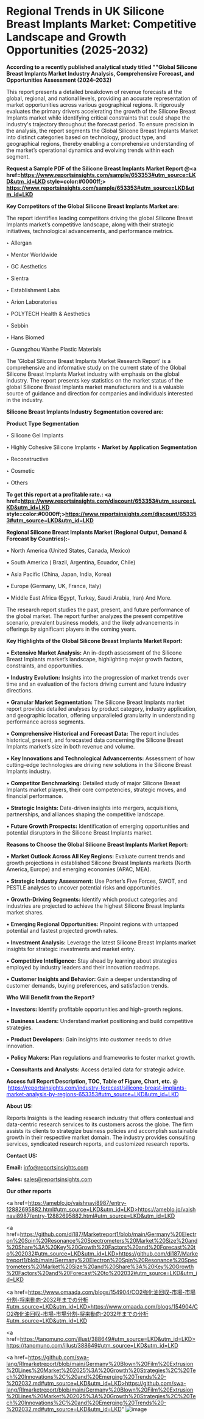 # Regional Trends in UK Silicone Breast Implants Market: Competitive Landscape and Growth Opportunities (2025-2032)

<strong>According to a recently published analytical study titled ""Global Silicone Breast Implants Market Industry Analysis, Comprehensive Forecast, and Opportunities Assessment (2024–2032)</strong>

This report presents a detailed breakdown of revenue forecasts at the global, regional, and national levels, providing an accurate representation of market opportunities across various geographical regions. It rigorously evaluates the primary drivers accelerating the growth of the Silicone Breast Implants market while identifying critical constraints that could shape the industry's trajectory throughout the forecast period. To ensure precision in the analysis, the report segments the Global Silicone Breast Implants Market into distinct categories based on technology, product type, and geographical regions, thereby enabling a comprehensive understanding of the market’s operational dynamics and evolving trends within each segment.

<strong>Request a Sample PDF of the Silicone Breast Implants Market Report </strong><strong>@<a href=https://www.reportsinsights.com/sample/653353#utm_source=LKD&utm_id=LKD style=color:#0000ff;> https://www.reportsinsights.com/sample/653353#utm_source=LKD&utm_id=LKD</a></strong></font>

<strong>Key Competitors of the Global Silicone Breast Implants Market are:</strong>

The report identifies leading competitors driving the global Silicone Breast Implants market’s competitive landscape, along with their strategic initiatives, technological advancements, and performance metrics.

‣ Allergan

‣ Mentor Worldwide

‣ GC Aesthetics

‣ Sientra

‣ Establishment Labs

‣ Arion Laboratories

‣ POLYTECH Health & Aesthetics

‣ Sebbin

‣ Hans Biomed

‣ Guangzhou Wanhe Plastic Materials

The ‘Global Silicone Breast Implants Market Research Report’ is a comprehensive and informative study on the current state of the Global Silicone Breast Implants Market industry with emphasis on the global industry. The report presents key statistics on the market status of the global Silicone Breast Implants market manufacturers and is a valuable source of guidance and direction for companies and individuals interested in the industry.

<strong>Silicone Breast Implants Industry Segmentation covered are:</strong>

<strong>Product Type Segmentation</strong>

‣ Silicone Gel Implants

‣ Highly Cohesive Silicone Implants
‣ 
<strong>Market by Application Segmentation</strong>

‣ Reconstructive

‣ Cosmetic

‣ Others

<strong>To get this report at a profitable rate.: <a href=https://www.reportsinsights.com/discount/653353#utm_source=LKD&utm_id=LKD style=color:#0000ff;>https://www.reportsinsights.com/discount/653353#utm_source=LKD&utm_id=LKD</a></strong></font>

<strong>Regional Silicone Breast Implants Market (Regional Output, Demand &amp; Forecast by Countries):-</strong>

• North America (United States, Canada, Mexico)

• South America ( Brazil, Argentina, Ecuador, Chile)

• Asia Pacific (China, Japan, India, Korea)

• Europe (Germany, UK, France, Italy)

• Middle East Africa (Egypt, Turkey, Saudi Arabia, Iran) And More.

The research report studies the past, present, and future performance of the global market. The report further analyzes the present competitive scenario, prevalent business models, and the likely advancements in offerings by significant players in the coming years.

<strong>Key Highlights of the Global Silicone Breast Implants Market Report:</strong>

• <strong>Extensive Market Analysis:</strong> An in-depth assessment of the Silicone Breast Implants market’s landscape, highlighting major growth factors, constraints, and opportunities.

• <strong>Industry Evolution:</strong> Insights into the progression of market trends over time and an evaluation of the factors driving current and future industry directions.

• <strong>Granular Market Segmentation:</strong> The Silicone Breast Implants market report provides detailed analyses by product category, industry application, and geographic location, offering unparalleled granularity in understanding performance across segments.

• <strong>Comprehensive Historical and Forecast Data:</strong> The report includes historical, present, and forecasted data concerning the Silicone Breast Implants market’s size in both revenue and volume.

• <strong>Key Innovations and Technological Advancements:</strong> Assessment of how cutting-edge technologies are driving new solutions in the Silicone Breast Implants industry.

• <strong>Competitor Benchmarking:</strong> Detailed study of major Silicone Breast Implants market players, their core competencies, strategic moves, and financial performance.

• <strong>Strategic Insights:</strong> Data-driven insights into mergers, acquisitions, partnerships, and alliances shaping the competitive landscape.

• <strong>Future Growth Prospects:</strong> Identification of emerging opportunities and potential disruptors in the Silicone Breast Implants market.

<strong>Reasons to Choose the Global Silicone Breast Implants Market Report:</strong>

• <strong>Market Outlook Across All Key Regions:</strong> Evaluate current trends and growth projections in established Silicone Breast Implants markets (North America, Europe) and emerging economies (APAC, MEA).

• <strong>Strategic Industry Assessment:</strong> Use Porter’s Five Forces, SWOT, and PESTLE analyses to uncover potential risks and opportunities.

• <strong>Growth-Driving Segments:</strong> Identify which product categories and industries are projected to achieve the highest Silicone Breast Implants market shares.

• <strong>Emerging Regional Opportunities:</strong> Pinpoint regions with untapped potential and fastest projected growth rates.

• <strong>Investment Analysis:</strong> Leverage the latest Silicone Breast Implants market insights for strategic investments and market entry.

• <strong>Competitive Intelligence:</strong> Stay ahead by learning about strategies employed by industry leaders and their innovation roadmaps.

• <strong>Customer Insights and Behavior:</strong> Gain a deeper understanding of customer demands, buying preferences, and satisfaction trends.

<strong>Who Will Benefit from the Report?</strong>

• <strong>Investors:</strong> Identify profitable opportunities and high-growth regions.

• <strong>Business Leaders:</strong> Understand market positioning and build competitive strategies.

• <strong>Product Developers:</strong> Gain insights into customer needs to drive innovation.

• <strong>Policy Makers:</strong> Plan regulations and frameworks to foster market growth.

• <strong>Consultants and Analysts:</strong> Access detailed data for strategic advice.
</ul>
<strong>Access full Report Description, TOC, Table of Figure, Chart, etc. </strong>@  <a href=https://reportsinsights.com/industry-forecast/silicone-breast-implants-market-analysis-by-regions-653353#utm_source=LKD&utm_id=LKD style=color:#0000ff;>https://reportsinsights.com/industry-forecast/silicone-breast-implants-market-analysis-by-regions-653353#utm_source=LKD&utm_id=LKD</a></font>

<strong><strong>About US</strong>:</strong>

Reports Insights is the leading research industry that offers contextual and data-centric research services to its customers across the globe. The firm assists its clients to strategize business policies and accomplish sustainable growth in their respective market domain. The industry provides consulting services, syndicated research reports, and customized research reports.

<strong>Contact US:</strong>

<p class=""""><b>Email:</b> <a href=mailto:info@reportsinsights.com>info@reportsinsights.com</a></p>
<p class=""""><b>Sales:</b> <a href=mailto:sales@reportsinsights.com>sales@reportsinsights.com</a></p>

<strong>Our other reports</strong>

<a href=https://ameblo.jp/vaishnavi8987/entry-12882695882.html#utm_source=LKD&utm_id=LKD>https://ameblo.jp/vaishnavi8987/entry-12882695882.html#utm_source=LKD&utm_id=LKD</a>

<a href=https://github.com/di187/Marketreport1/blob/main/Germany%20Electron%20Spin%20Resonance%20Spectrometers%20Market%20Size%20and%20Share%3A%20Key%20Growth%20Factors%20and%20Forecast%20to%202032#utm_source=LKD&utm_id=LKD>https://github.com/di187/Marketreport1/blob/main/Germany%20Electron%20Spin%20Resonance%20Spectrometers%20Market%20Size%20and%20Share%3A%20Key%20Growth%20Factors%20and%20Forecast%20to%202032#utm_source=LKD&utm_id=LKD</a>

<a href=https://www.omaada.com/blogs/154904/CO2強化油回収-市場-市場分割-将来動向-2032年までの分析#utm_source=LKD&utm_id=LKD>https://www.omaada.com/blogs/154904/CO2強化油回収-市場-市場分割-将来動向-2032年までの分析#utm_source=LKD&utm_id=LKD</a>

<a href=https://tanomuno.com/illust/388649#utm_source=LKD&utm_id=LKD>https://tanomuno.com/illust/388649#utm_source=LKD&utm_id=LKD</a>

<a href=https://github.com/swa-lang/RImarketreport/blob/main/Germany%20Blown%20Film%20Extrusion%20Lines%20Market%202025%3A%20Growth%20Strategies%2C%20Tech%20Innovations%2C%20and%20Emerging%20Trends%20-%202032.md#utm_source=LKD&utm_id=LKD>https://github.com/swa-lang/RImarketreport/blob/main/Germany%20Blown%20Film%20Extrusion%20Lines%20Market%202025%3A%20Growth%20Strategies%2C%20Tech%20Innovations%2C%20and%20Emerging%20Trends%20-%202032.md#utm_source=LKD&utm_id=LKD</a>"
![image](https://github.com/user-attachments/assets/b1b7ef9d-e8f0-4fed-a0b5-f0b11e9e6f60)
